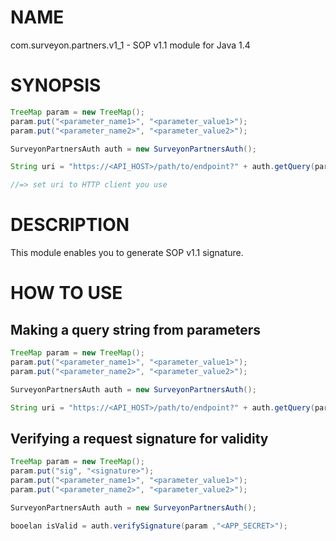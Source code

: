 # NAME

com.surveyon.partners.v1_1 - SOP v1.1 module for Java 1.4

# SYNOPSIS

~~~Java
TreeMap param = new TreeMap();
param.put("<parameter_name1>", "<parameter_value1>");
param.put("<parameter_name2>", "<parameter_value2>");

SurveyonPartnersAuth auth = new SurveyonPartnersAuth();

String uri = "https://<API_HOST>/path/to/endpoint?" + auth.getQuery(param ,"<APP_SECRET>");

//=> set uri to HTTP client you use
~~~

# DESCRIPTION

This module enables you to generate SOP v1.1 signature.

# HOW TO USE

## Making a query string from parameters 

~~~Java
TreeMap param = new TreeMap();
param.put("<parameter_name1>", "<parameter_value1>");
param.put("<parameter_name2>", "<parameter_value2>");

SurveyonPartnersAuth auth = new SurveyonPartnersAuth();

String uri = "https://<API_HOST>/path/to/endpoint?" + auth.getQuery(param ,"<APP_SECRET>");
~~~

## Verifying a request signature for validity

~~~Java
TreeMap param = new TreeMap();
param.put("sig", "<signature>");
param.put("<parameter_name1>", "<parameter_value1>");
param.put("<parameter_name2>", "<parameter_value2>");

SurveyonPartnersAuth auth = new SurveyonPartnersAuth();

booelan isValid = auth.verifySignature(param ,"<APP_SECRET>");
~~~

